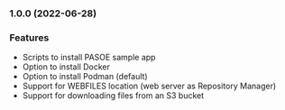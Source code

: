 ### 1.0.0 (2022-06-28)

### Features
* Scripts to install PASOE sample app
* Option to install Docker
* Option to install Podman (default)
* Support for WEBFILES location (web server as Repository Manager)
* Support for downloading files from an S3 bucket
